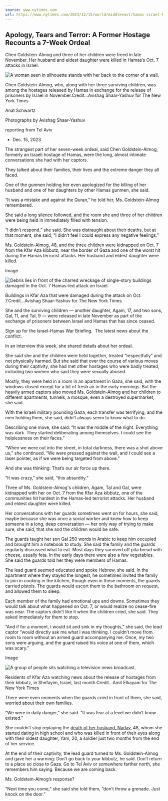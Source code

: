 ```yaml
---
source: www.nytimes.com
url: https://www.nytimes.com/2023/12/15/world/middleeast/hamas-israel-hostage.html
---
```


## Apology, Tears and Terror: A Former Hostage Recounts a 7-Week Ordeal

Chen Goldstein-Almog and three of her children were freed in late November. Her husband and eldest daughter were killed in Hamas’s Oct. 7 attacks in Israel.

![A woman seen in silhouette stands with her back to the corner of a wall.](https://static01.nyt.com/images/2023/12/15/multimedia/15israel-hamas-hostage-account-gtmk/15israel-hamas-hostage-account-gtmk-articleLarge.jpg?quality=75&auto=webp&disable=upscale)

Chen Goldstein-Almog, who, along with her three surviving children, was among the hostages released by Hamas in exchange for the release of prisoners by Israel in November.Credit...Avishag Shaar-Yashuv for The New York Times

Anat Schwartz

Photographs by Avishag Shaar-Yashuv

reporting from Tel Aviv

-   Dec. 15, 2023

The strangest part of her seven-week ordeal, said Chen Goldstein-Almog, formerly an Israeli hostage of Hamas, were the long, almost intimate conversations she had with her captors.

They talked about their families, their lives and the extreme danger they all faced.

One of the gunmen holding her even apologized for the killing of her husband and one of her daughters by other Hamas gunmen, she said.

“It was a mistake and against the Quran,” he told her, Ms. Goldstein-Almog remembered.

She said a long silence followed, and the room she and three of her children were being held in immediately filled with tension.

“I didn’t respond,” she said. She was distraught about their deaths, but at that moment, she said, “I didn’t feel I could express any negative feelings.”

Ms. Goldstein-Almog, 48, and the three children were kidnapped on Oct. 7 from the Kfar Aza kibbutz, near the border of Gaza and one of the worst hit during the Hamas terrorist attacks. Her husband and eldest daughter were killed.

Image

![Debris lies in front of the charred wreckage of single-story buildings damaged in the Oct. 7 Hamas-led attack on Israel.](https://static01.nyt.com/images/2023/12/15/multimedia/15israel-hamas-hostage-account-02-lfkt/15israel-hamas-hostage-account-02-lfkt-articleLarge.jpg?quality=75&auto=webp&disable=upscale)

Buildings in Kfar Aza that were damaged during the attack on Oct. 7.Credit...Avishag Shaar-Yashuv for The New York Times

She and the surviving children — another daughter, Agam, 17, and two sons, Gal, 11, and Tal, 9 — were released in late November as part of the exchange of prisoners between Israel and Hamas that has since ceased.

Sign up for the Israel-Hamas War Briefing.  The latest news about the conflict.

In an interview this week, she shared details about her ordeal.

She said she and the children were held together, treated “respectfully” and not physically harmed. But she said that over the course of various moves during their captivity, she had met other hostages who were badly treated, including two women who said they were sexually abused.

Mostly, they were held in a room in an apartment in Gaza, she said, with the windows closed except for a bit of fresh air in the early mornings. But the heavily armed captors also moved Ms. Goldstein-Almog and her children to different apartments, tunnels, a mosque, even a destroyed supermarket, she said.

With the Israeli military pounding Gaza, each transfer was terrifying, and the men holding them, she said, didn’t always seem to know what to do.

Describing one move, she said: “It was the middle of the night. Everything was dark. They started deliberating among themselves. I could see the helplessness on their faces.”

“When we were out into the street, in total darkness, there was a shot above us,” she continued. “We were pressed against the wall, and I could see a laser pointer, as if we were being targeted from above.”

And she was thinking: That’s our air force up there.

“It was crazy,” she said, “this absurdity.”

Three of Ms. Goldstein-Almog's children, Agam, Tal and Gal, were kidnapped with her on Oct. 7 from the Kfar Aza kibbutz, one of the communities hit hardest in the Hamas-led terrorist attacks. Her husband and eldest daughter were killed.

Her conversations with her guards sometimes went on for hours, she said, maybe because she was once a social worker and knew how to keep someone in a long, deep conversation — her only way of trying to make sure, she said, that she and the children would be safe.

The guards taught her son Gal 250 words in Arabic to keep him occupied and brought him a notebook to study. She said the family and the guards regularly discussed what to eat. Most days they survived off pita bread with cheese, usually feta. In the early days there were also a few vegetables. She said the guards told her they were members of Hamas.

The lead guard seemed educated and spoke Hebrew, she said. In the apartment where they stayed the longest, he sometimes invited the family to join in cooking in the kitchen, though even in these moments, the guards carried pistols. The guards would escort them to the bathroom on request, and allowed them to sleep.

Each member of the family had emotional ups and downs. Sometimes they would talk about what happened on Oct. 7, or would realize no cease-fire was near. The captors didn’t like it when the children cried, she said. They asked immediately for them to stop.

“And if for a moment, I would sit and sink in my thoughts,” she said, the lead captor “would directly ask me what I was thinking. I couldn’t move from room to room without an armed guard accompanying me. Once, my two sons were arguing, and the guard raised his voice at one of them, which was scary.”

Image

![A group of people sits watching a television news broadcast.](https://static01.nyt.com/images/2023/12/15/multimedia/15israel-hamas-hostage-account-01-lfkt/15israel-hamas-hostage-account-01-lfkt-articleLarge.jpg?quality=75&auto=webp&disable=upscale)

Residents of Kfar Aza watching news about the release of hostages from their kibbutz, in Shefayim, Israel, last month.Credit...Amit Elkayam for The New York Times

There were even moments when the guards cried in front of them, she said, worried about their own families.

“We were in daily danger,” she said. “It was fear at a level we didn’t know existed.”

She couldn’t stop replaying the [death of her husband, Nadav](https://www.timesofisrael.com/nadav-yam-goldstein-almog-48-20-father-daughter-slain-together/), 48, whom she started dating in high school and who was killed in front of their eyes along with their oldest daughter, Yam, 20, a soldier just two months from the end of her service.

At the end of their captivity, the lead guard turned to Ms. Goldstein-Almog and gave her a warning: Don’t go back to your kibbutz, he said. Don’t return to a place so close to Gaza. Go to Tel Aviv or somewhere farther north, she remembers him saying. Because we are coming back.

Ms. Goldstein-Almog’s response?

“Next time you come,” she said she told them, “don’t throw a grenade. Just knock on the door.”
